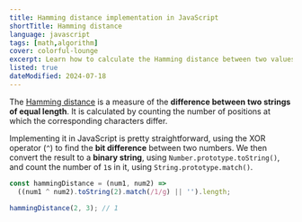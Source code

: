```yaml
---
title: Hamming distance implementation in JavaScript
shortTitle: Hamming distance
language: javascript
tags: [math,algorithm]
cover: colorful-lounge
excerpt: Learn how to calculate the Hamming distance between two values.
listed: true
dateModified: 2024-07-18
---
```


The [Hamming distance](https://en.wikipedia.org/wiki/Hamming_distance) is a measure of the **difference between two strings of equal length**. It is calculated by counting the number of positions at which the corresponding characters differ.

Implementing it in JavaScript is pretty straightforward, using the XOR operator (`^`) to find the **bit difference** between two numbers. We then convert the result to a **binary string**, using `Number.prototype.toString()`, and count the number of `1`s in it, using `String.prototype.match()`.

```js
const hammingDistance = (num1, num2) =>
  ((num1 ^ num2).toString(2).match(/1/g) || '').length;

hammingDistance(2, 3); // 1
```
